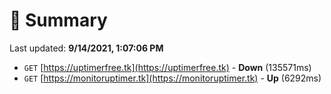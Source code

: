 # 📖 Summary
Last updated: **9/14/2021, 1:07:06 PM**

- `GET` [https://uptimerfree.tk](https://uptimerfree.tk) - **Down** (135571ms)
- `GET` [https://monitoruptimer.tk](https://monitoruptimer.tk) - **Up** (6292ms)
